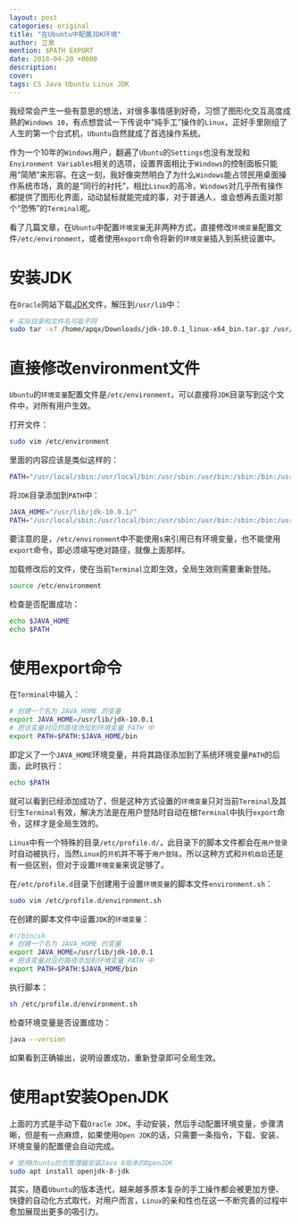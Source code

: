 ```yaml
---
layout: post
categories: original
title: "在Ubuntu中配置JDK环境"
author: 立泉
mention: $PATH EXPORT
date: 2018-04-20 +0800
description: 
cover: 
tags: CS Java Ubuntu Linux JDK
---
```


我经常会产生一些有意思的想法，对很多事情感到好奇，习惯了图形化交互高度成熟的`Windows 10`，有点想尝试一下传说中“纯手工”操作的`Linux`，正好手里刚组了人生的第一个台式机，`Ubuntu`自然就成了首选操作系统。

作为一个10年的`Windows`用户，翻遍了`Ubuntu`的`Settings`也没有发现和`Environment Variables`相关的选项，设置界面相比于`Windows`的控制面板只能用“简陋”来形容。在这一刻，我好像突然明白了为什么`Windows`能占领民用桌面操作系统市场，真的是“同行的衬托”，相比`Linux`的高冷，`Windows`对几乎所有操作都提供了图形化界面，动动鼠标就能完成的事，对于普通人，谁会想再去面对那个“恐怖”的`Terminal`呢。

看了几篇文章，在`Ubuntu`中配置`环境变量`无非两种方式，直接修改`环境变量`配置文件`/etc/environment`，或者使用`export`命令将新的`环境变量`插入到系统设置中。

# 安装JDK

在`Oracle`网站下载[JDK](http://www.oracle.com/technetwork/java/javase/downloads/jdk10-downloads-4416644.html)文件，解压到`/usr/lib`中：

```sh
# 实际目录和文件名可能不同
sudo tar -xf /home/apqx/Downloads/jdk-10.0.1_linux-x64_bin.tar.gz /usr/lib
```

# 直接修改environment文件

`Ubuntu`的`环境变量`配置文件是`/etc/environment`，可以直接将`JDK`目录写到这个文件中，对所有用户生效。

打开文件：

```sh
sudo vim /etc/environment
```

里面的内容应该是类似这样的：

```sh
PATH="/usr/local/sbin:/usr/local/bin:/usr/sbin:/usr/bin:/sbin:/bin:/usr/games:/usr/local/games"
```

将`JDK`目录添加到`PATH`中：

```sh
JAVA_HOME="/usr/lib/jdk-10.0.1/"
PATH="/usr/local/sbin:/usr/local/bin:/usr/sbin:/usr/bin:/sbin:/bin:/usr/games:/usr/local/games:/usr/lib/jdk-10.0.1/bin"
```

要注意的是，`/etc/environment`中不能使用`$`来引用已有环境变量，也不能使用`export`命令，即必须填写绝对路径，就像上面那样。

加载修改后的文件，使在当前`Terminal`立即生效，全局生效则需要重新登陆。

```sh
source /etc/environment
```

检查是否配置成功：

```sh
echo $JAVA_HOME
echo $PATH
```

# 使用export命令

在`Terminal`中输入：

```sh
# 创建一个名为 JAVA_HOME 的变量
export JAVA_HOME=/usr/lib/jdk-10.0.1
# 把该变量对应的路径添加到环境变量 PATH 中
export PATH=$PATH:$JAVA_HOME/bin
```

即定义了一个`JAVA_HOME`环境变量，并将其路径添加到了系统环境变量`PATH`的后面，此时执行：

```sh
echo $PATH
```

就可以看到已经添加成功了，但是这种方式设置的`环境变量`只对当前`Terminal`及其衍生`Terminal`有效，解决方法是在用户登陆时自动在根`Terminal`中执行`export`命令，这样才是全局生效的。

`Linux`中有一个特殊的目录`/etc/profile.d/`，此目录下的脚本文件都会在`用户登录`时自动被执行，当然`Linux`的`开机`并不等于`用户登陆`，所以这种方式和`开机自启`还是有一些区别，但对于设置`环境变量`来说足够了。

在`/etc/profile.d`目录下创建用于设置`环境变量`的脚本文件`environment.sh`：

```sh
sudo vim /etc/profile.d/environment.sh
```

在创建的脚本文件中设置`JDK`的`环境变量`：

```sh
#!/bin/sh
# 创建一个名为 JAVA_HOME 的变量
export JAVA_HOME=/usr/lib/jdk-10.0.1
# 把该变量对应的路径添加到环境变量 PATH 中
export PATH=$PATH:$JAVA_HOME/bin
```

执行脚本：

```sh
sh /etc/profile.d/environment.sh
```

检查环境变量是否设置成功：

```sh
java --version
```

如果看到正确输出，说明设置成功，重新登录即可全局生效。

# 使用apt安装OpenJDK

上面的方式是手动下载`Oracle JDK`，手动安装，然后手动配置环境变量，步骤清晰，但是有一点麻烦，如果使用`Open JDK`的话，只需要一条指令，下载、安装、环境变量的配置便会自动完成。

```sh
# 使用Ubuntu的包管理器安装Java 8版本的OpenJDK
sudo apt install openjdk-8-jdk
```

其实，随着`Ubuntu`的版本迭代，越来越多原本复杂的手工操作都会被更加方便、快捷的自动化方式取代，对用户而言，`Linux`的亲和性也在这一不断完善的过程中愈加展现出更多的吸引力。